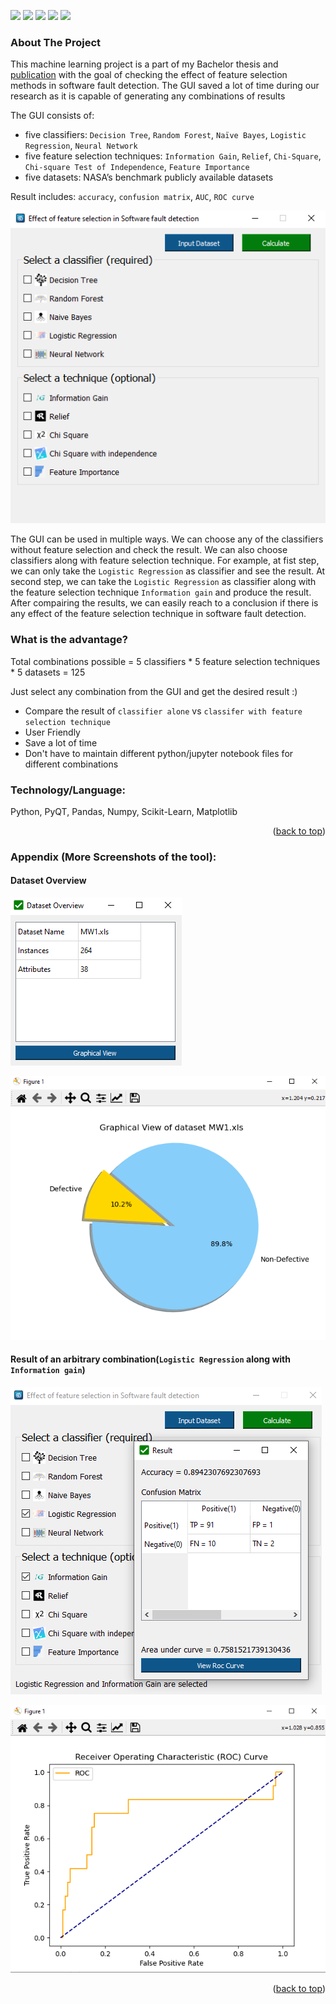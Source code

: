 <a name="readme-top"></a>
<p float="left">
  <img src="https://img.shields.io/badge/Python-FFD43B?style=for-the-badge&logo=python&logoColor=blue">
  <img src="https://img.shields.io/badge/Pandas-2C2D72?style=for-the-badge&logo=pandas&logoColor=white">
  <img src="https://img.shields.io/badge/Numpy-777BB4?style=for-the-badge&logo=numpy&logoColor=white">
  <img src="https://img.shields.io/badge/scikit_learn-F7931E?style=for-the-badge&logo=scikit-learn&logoColor=white">
  <img src="https://img.shields.io/badge/Qt-41CD52?style=for-the-badge&logo=qt&logoColor=white">
</p>

<!-- ABOUT THE PROJECT -->
### About The Project
This machine learning project is a part of my Bachelor thesis and [publication](https://link.springer.com/chapter/10.1007/978-3-030-33709-4_5) with the goal of checking the effect of feature selection methods in software fault detection. The GUI saved a lot of time during our research as it is capable of generating any combinations of results

The GUI consists of: 
* five classifiers: `Decision Tree`, `Random Forest`, `Naïve Bayes`, `Logistic Regression`, `Neural Network`
* five feature selection techniques: `Information Gain`, `Relief`, `Chi-Square`, `Chi-square Test of Independence`, `Feature Importance`
* five datasets: NASA’s benchmark publicly available datasets

Result includes: `accuracy`, `confusion matrix`, `AUC`, `ROC curve`

[![ML-GUI-SoftwareFaultDetection](https://github.com/grpranto/ML-GUI-software-fault-detection/blob/main/screenshots/interface1.PNG?raw=true)](abcd)

The GUI can be used in multiple ways. We can choose any of the classifiers without feature selection and check the result. We can also choose classifiers along with feature selection technique. For example, at fist step, we can only take the `Logistic Regression` as classifier and see the result. At second step, we can take the `Logistic Regression` as classifier along with the feature selection technique `Information gain` and produce the result. After compairing the results, we can easily reach to a conclusion if there is any effect of the feature selection technique in software fault detection.


### What is the advantage? 
Total combinations possible = 5 classifiers * 5 feature selection techniques * 5 datasets = 125

Just select any combination from the GUI and get the desired result :)

* Compare the result of `classifier alone` vs `classifer with feature selection technique`
* User Friendly
* Save a lot of time
* Don't have to maintain different python/jupyter notebook files for different combinations

<!--https://github.com/alexandresanlim/Badges4-README.md-Profile-->

### Technology/Language:
Python, PyQT, Pandas, Numpy, Scikit-Learn, Matplotlib



<p align="right">(<a href="#readme-top">back to top</a>)</p>

### Appendix (More Screenshots of the tool):
#### Dataset Overview
![ML-GUI-SoftwareFaultDetection](https://github.com/grpranto/ML-GUI-software-fault-detection/blob/main/screenshots/interface2.PNG?raw=true) 

![ML-GUI-SoftwareFaultDetection](https://github.com/grpranto/ML-GUI-software-fault-detection/blob/main/screenshots/interface3.PNG?raw=true)

#### Result of an arbitrary combination(`Logistic Regression` along with `Information gain`)
![ML-GUI-SoftwareFaultDetection](https://github.com/grpranto/ML-GUI-software-fault-detection/blob/main/screenshots/interface4.PNG?raw=true) 

![ML-GUI-SoftwareFaultDetection](https://github.com/grpranto/ML-GUI-software-fault-detection/blob/main/screenshots/interface5.PNG?raw=true)

<p align="right">(<a href="#readme-top">back to top</a>)</p>
